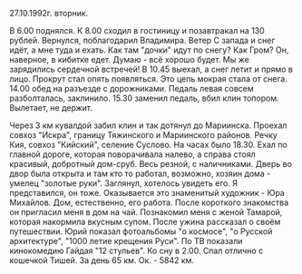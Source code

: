 27.10.1992г. вторник.

В 6.00 поднялся. К 8.00 сходил в гостиницу и позавтракал на 130 рублей.
  Вернулся, поблагодарил Владимира. Ветер С запада и снег идёт, а мне туда и ехать. Как там "дочки" идут по снегу? Как Гром? Он, наверное, в кибитке едет. Думаю - всё хорошо будет. Мы же зарядились сердечной встречей! 
 В 10.45 выехал, а снег летит и прямо в лицо. Прокрут стал опять появляться. Это цепь мокрая стала от снега.
 14.00 обед на разъезде с дорожниками. Педаль левая  совсем разболталась, заклинило. 15.30 заменил педаль, вбил клин топором. Вылетает, не держит.

 Через 3 км кувалдой забил клин и так дотянул до Мариинска. 
  Проехал совхоз "Искра", границу Тяжинского и Мариинского районов. Речку Кия, совхоз "Кийский", селение Суслово.
На часах было 18.30. Ехал по главной дороге, которая поворачивала налево, а справа стоял красивый, добротный дом-сруб. Весь резной, с наличниками.
 Дверь во двор была открыта и там кто то работал, возможно, хозяин дома - умелец "золотые руки".  Заглянул, хотелось увидеть его. Я представился, он тоже. Оказывается это знаменитый художник - Юра Михайлов. Дом, естественно, его работа. После короткого знакомства он пригласил меня в дом на чай. Познакомил меня с женой Тамарой, которая накормила вкусным супом.
  После ужина рассказал о своём путешествии. Юрий показал фотоальбомы "о космосе", "о Русской архитектуре", "1000 летие крещения Руси". По ТВ показали кинокомедию Гайдая "12 стульев". Ко сну в 2.00. Спал отлично с кошечкой Тишей. 
  За день 65 км. Ок. - 5842 км.
